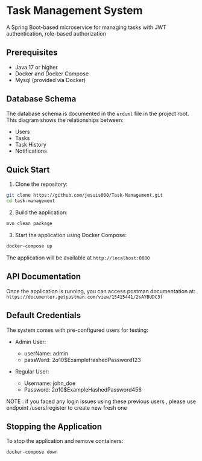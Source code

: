 # Task Management System

A Spring Boot-based microservice for managing tasks with JWT authentication, role-based authorization

## Prerequisites

- Java 17 or higher
- Docker and Docker Compose
- Mysql (provided via Docker)

## Database Schema

The database schema is documented in the `erduml` file in the project root. This diagram shows the relationships
between:

- Users
- Tasks
- Task History
- Notifications

## Quick Start

1. Clone the repository:

```bash
git clone https://github.com/jesuis000/Task-Management.git
cd task-management
```

2. Build the application:

```bash
mvn clean package
```

3. Start the application using Docker Compose:

```bash
docker-compose up
```

The application will be available at `http://localhost:8080`

## API Documentation

Once the application is running, you can access postman documentation at:
`https://documenter.getpostman.com/view/15415441/2sAYBUDC3f`

## Default Credentials

The system comes with pre-configured users for testing:

- Admin User:
    - userName: admin
    - passWord: $2a$10$ExampleHashedPassword123

- Regular User:
    - Username: john_doe
    - Password: $2a$10$ExampleHashedPassword456

NOTE : if you faced any login issues using these previous users , please use endpoint /users/register to create new
fresh one

## Stopping the Application

To stop the application and remove containers:

```bash
docker-compose down
```
